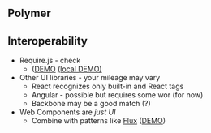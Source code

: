 ## Polymer
## Interoperability

* Require.js - check
  * (<a href="/examples/polymer/0.5" target="_blank">DEMO</a> <a href="http://localhost:3000/polymer/0.5" target="_blank">(local DEMO)</a>
* Other UI libraries - your mileage may vary
  * React recognizes only built-in and React tags
  * Angular - possible but requires some wor (for now)
  * Backbone may be a good match (?)
* Web Components are _just UI_
  * Combine with patterns like [Flux](https://facebook.github.io/flux/) ([DEMO](https://github.com/tpluscode/polymer-flux))